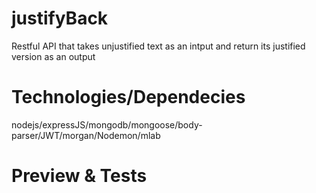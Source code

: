 # justifyBack

Restful API that takes unjustified text as an intput and return its justified version as an output


# Technologies/Dependecies

nodejs/expressJS/mongodb/mongoose/body-parser/JWT/morgan/Nodemon/mlab


# Preview & Tests
